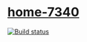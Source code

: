 [home-7340](http://home-7340.azurewebsites.net/)
==========

[![Build status](https://ci.appveyor.com/api/projects/status/p6311xenhv6uxcv5?svg=true)](https://ci.appveyor.com/project/bjornhol/home-7340)